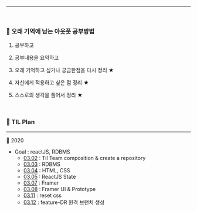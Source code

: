 
***

<br />

### 📝  오래 기억에 남는 아웃풋 공부방법

1. 공부하고
2. 공부내용을 요약하고

3. 오래 기억하고 싶거나 궁금한점을 다시 정리 ★
4. 자신에게 적용하고 싶은 점 정리 ★
5. 스스로의 생각을 풀어서 정리 ★

<br />

### 📆 TIL Plan

***

📍 2020
- Goal : reactJS, RDBMS
  - [03.02](2020/0302.md) : Til Team composition & create a repository
  - [03.03](2020/0303.md) : RDBMS
  - [03.04](2020/0304.md) : HTML, CSS
  - [03.05](2020/0305.md) : ReactJS State
  - [03.07](2020/0307.md) : Framer
  - [03.08](2020/0308.md) : Framer UI & Prototype
  - [03.11](2020/0311.md) : reset css
  - [03.12](2020/0312.md) : feature-DR 원격 브랜치 생성